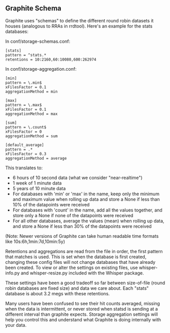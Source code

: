 Graphite Schema
---------------

Graphite uses "schemas" to define the different round robin datasets it houses
(analogous to RRAs in rrdtool). Here's an example for the stats databases:

In conf/storage-schemas.conf:

    [stats]
    pattern = ^stats.*
    retentions = 10:2160,60:10080,600:262974

In conf/storage-aggregation.conf:

    [min]
    pattern = \.min$
    xFilesFactor = 0.1
    aggregationMethod = min

    [max]
    pattern = \.max$
    xFilesFactor = 0.1
    aggregationMethod = max

    [sum]
    pattern = \.count$
    xFilesFactor = 0
    aggregationMethod = sum

    [default_average]
    pattern = .*
    xFilesFactor = 0.3
    aggregationMethod = average

This translates to:

* 6 hours of 10 second data (what we consider "near-realtime")
* 1 week of 1 minute data
* 5 years of 10 minute data
* For databases with 'min' or 'max' in the name, keep only the minimum and
  maximum value when rolling up data and store a None if less than 10% of the
  datapoints were received
* For databases with 'count' in the name, add all the values together, and
  store only a None if none of the datapoints were received
* For all other databases, average the values (mean) when rolling up data, and
  store a None if less than 30% of the datapoints were received

(Note: Newer versions of Graphite can take human readable time formats like
10s:6h,1min:7d,10min:5y)

Retentions and aggregations are read from the file in order, the first pattern
that matches is used.  This is set when the database is first created, changing
these config files will not change databases that have already been created.
To view or alter the settings on existing files, use whisper-info.py and
whisper-resize.py included with the Whisper package.

These settings have been a good tradeoff so far between size-of-file (round
robin databases are fixed size) and data we care about. Each "stats" database
is about 3.2 megs with these retentions.

Many users have been confused to see their hit counts averaged, missing when
the data is intermittent, or never stored when statsd is sending at a different
interval than graphite expects.  Storage aggregation settings will help you
control this and understand what Graphite is doing internally with your data.


